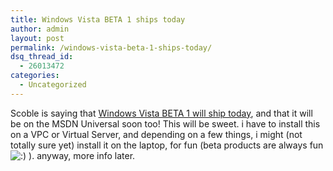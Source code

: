```yaml
---
title: Windows Vista BETA 1 ships today
author: admin
layout: post
permalink: /windows-vista-beta-1-ships-today/
dsq_thread_id:
  - 26013472
categories:
  - Uncategorized
---
```

Scoble is saying that [Windows Vista BETA 1 will ship today][1], and that it will be on the MSDN Universal soon too! This will be sweet. i have to install this on a VPC or Virtual Server, and depending on a few things, i might (not totally sure yet) install it on the laptop, for fun (beta products are always fun <img src="http://blog.lotas-smartman.net/wp-includes/images/smilies/icon_smile.gif" alt=":)" class="wp-smiley" /> ). anyway, more info later.

 [1]: http://radio.weblogs.com/0001011/2005/07/27.html#a10758